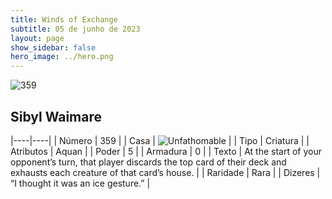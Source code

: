 ```yaml
---
title: Winds of Exchange
subtitle: 05 de junho de 2023
layout: page
show_sidebar: false
hero_image: ../hero.png
---
```


![359](https://mastervault-storage-prod.s3.amazonaws.com/media/card_front/en/600_359_f7078df3fde4_en.png)


## Sibyl Waimare

|----|----|
| Número | 359 |
| Casa | ![Unfathomable](https://archonarcana.com/images/thumb/1/10/Unfathomable.png/22px-Unfathomable.png "Abissais") |
| Tipo | Criatura |
| Atributos | Aquan |
| Poder | 5 |
| Armadura | 0 |
| Texto | At the start of your opponent’s turn, that player discards the top card of their deck and exhausts each creature of that card’s house.  |
| Raridade | Rara |
| Dizeres | “I thought it was an ice gesture.” |
